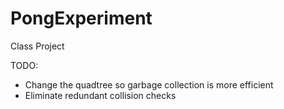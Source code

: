 # PongExperiment
Class Project

TODO:
- Change the quadtree so garbage collection is more efficient
- Eliminate redundant collision checks